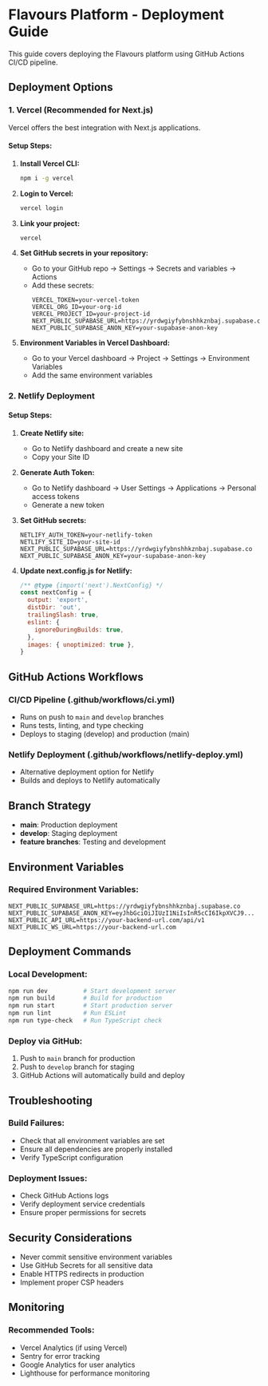 # Flavours Platform - Deployment Guide

This guide covers deploying the Flavours platform using GitHub Actions CI/CD pipeline.

## Deployment Options

### 1. Vercel (Recommended for Next.js)

Vercel offers the best integration with Next.js applications.

#### Setup Steps:

1. **Install Vercel CLI:**
   ```bash
   npm i -g vercel
   ```

2. **Login to Vercel:**
   ```bash
   vercel login
   ```

3. **Link your project:**
   ```bash
   vercel
   ```

4. **Set GitHub secrets in your repository:**
   - Go to your GitHub repo → Settings → Secrets and variables → Actions
   - Add these secrets:
     ```
     VERCEL_TOKEN=your-vercel-token
     VERCEL_ORG_ID=your-org-id
     VERCEL_PROJECT_ID=your-project-id
     NEXT_PUBLIC_SUPABASE_URL=https://yrdwgiyfybnshhkznbaj.supabase.co
     NEXT_PUBLIC_SUPABASE_ANON_KEY=your-supabase-anon-key
     ```

5. **Environment Variables in Vercel Dashboard:**
   - Go to your Vercel dashboard → Project → Settings → Environment Variables
   - Add the same environment variables

### 2. Netlify Deployment

#### Setup Steps:

1. **Create Netlify site:**
   - Go to Netlify dashboard and create a new site
   - Copy your Site ID

2. **Generate Auth Token:**
   - Go to Netlify dashboard → User Settings → Applications → Personal access tokens
   - Generate a new token

3. **Set GitHub secrets:**
   ```
   NETLIFY_AUTH_TOKEN=your-netlify-token
   NETLIFY_SITE_ID=your-site-id
   NEXT_PUBLIC_SUPABASE_URL=https://yrdwgiyfybnshhkznbaj.supabase.co
   NEXT_PUBLIC_SUPABASE_ANON_KEY=your-supabase-anon-key
   ```

4. **Update next.config.js for Netlify:**
   ```javascript
   /** @type {import('next').NextConfig} */
   const nextConfig = {
     output: 'export',
     distDir: 'out',
     trailingSlash: true,
     eslint: {
       ignoreDuringBuilds: true,
     },
     images: { unoptimized: true },
   }
   ```

## GitHub Actions Workflows

### CI/CD Pipeline (.github/workflows/ci.yml)
- Runs on push to `main` and `develop` branches
- Runs tests, linting, and type checking
- Deploys to staging (develop) and production (main)

### Netlify Deployment (.github/workflows/netlify-deploy.yml)
- Alternative deployment option for Netlify
- Builds and deploys to Netlify automatically

## Branch Strategy

- **main**: Production deployment
- **develop**: Staging deployment
- **feature branches**: Testing and development

## Environment Variables

### Required Environment Variables:
```
NEXT_PUBLIC_SUPABASE_URL=https://yrdwgiyfybnshhkznbaj.supabase.co
NEXT_PUBLIC_SUPABASE_ANON_KEY=eyJhbGciOiJIUzI1NiIsInR5cCI6IkpXVCJ9...
NEXT_PUBLIC_API_URL=https://your-backend-url.com/api/v1
NEXT_PUBLIC_WS_URL=https://your-backend-url.com
```

## Deployment Commands

### Local Development:
```bash
npm run dev          # Start development server
npm run build        # Build for production
npm run start        # Start production server
npm run lint         # Run ESLint
npm run type-check   # Run TypeScript check
```

### Deploy via GitHub:
1. Push to `main` branch for production
2. Push to `develop` branch for staging
3. GitHub Actions will automatically build and deploy

## Troubleshooting

### Build Failures:
- Check that all environment variables are set
- Ensure all dependencies are properly installed
- Verify TypeScript configuration

### Deployment Issues:
- Check GitHub Actions logs
- Verify deployment service credentials
- Ensure proper permissions for secrets

## Security Considerations

- Never commit sensitive environment variables
- Use GitHub Secrets for all sensitive data
- Enable HTTPS redirects in production
- Implement proper CSP headers

## Monitoring

### Recommended Tools:
- Vercel Analytics (if using Vercel)
- Sentry for error tracking
- Google Analytics for user analytics
- Lighthouse for performance monitoring
